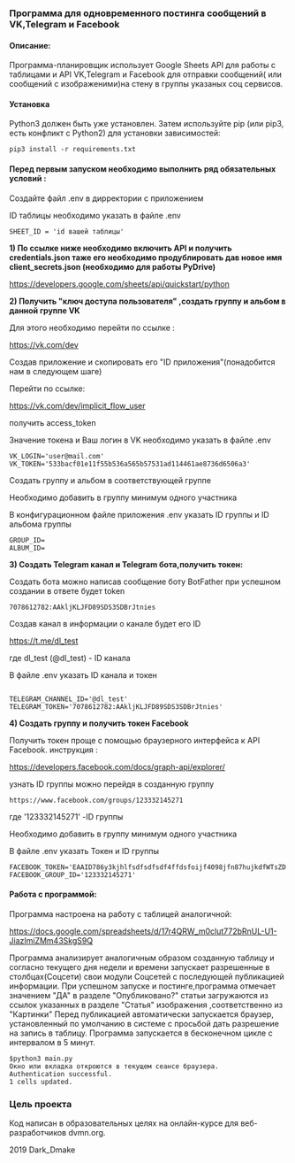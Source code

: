 ### Программа для одновременного постинга сообщений  в VK,Telegram и Facebook




#### Описание:

Программа-планировщик использует Google Sheets API для работы с таблицами и API VK,Telegram и Facebook для отправки сообщений( или сообщений с изображеними)на стену в группы указаных соц сервисов.



#### Установка

Python3 должен быть уже установлен. Затем используйте pip (или pip3, есть конфликт с Python2) для установки зависимостей: 

```
pip3 install -r requirements.txt
```


#### Перед первым запуском необходимо выполнить ряд обязательных условий :
Создайте  файл .env в дирректории с приложением 

ID таблицы необходимо указать в  файле .env
```
SHEET_ID = 'id вашей таблицы'
```


<b>1) По ссылке ниже необходимо включить API и получить credentials.json таже его необходимо продублировать дав новое имя client_secrets.json
 (необходимо для работы PyDrive)</b>

 https://developers.google.com/sheets/api/quickstart/python









<b>2) Получить "ключ доступа пользователя" ,создать группу и альбом в данной группе VK </b>

Для этого необходимо перейти по ссылке :

https://vk.com/dev

Cоздав приложение и скопировать его "ID приложения"(понадобится нам в следующем шаге)

Перейти по ссылке:

https://vk.com/dev/implicit_flow_user

получить access_token

Значение токена и Ваш логин в VK необходимо указать в  файле .env

```
VK_LOGIN='user@mail.com'
VK_TOKEN='533bacf01e11f55b536a565b57531ad114461ae8736d6506a3'

```
Создать группу и альбом в соответствующей группе

Необходимо добавить в группу минимум одного участника

В конфигурационном файле приложения .env указать ID группы и ID альбома группы
```
GROUP_ID=
ALBUM_ID=
```

<b>3) Создать Telegram канал и Telegram бота,получить токен: </b>

Создать бота можно написав сообщение боту BotFather
при успешном создании в ответе будет token

```Use this token to access the HTTP API:
7078612782:AAkljKLJFD89SDS3SDBrJtnies
```
Создав канал в информации о канале будет его ID 

https://t.me/dl_test


где dl_test (@dl_test) - ID канала


В  файле  .env указать ID канала и токен

```

TELEGRAM_CHANNEL_ID='@dl_test'
TELEGRAM_TOKEN='7078612782:AAkljKLJFD89SDS3SDBrJtnies'
```
<b>4) Создать группу и получить токен Facebook </b>

Получить токен проще с помощью браузерного интерфейса к API Facebook.
инструкция :

https://developers.facebook.com/docs/graph-api/explorer/

узнать ID группы можно перейдя в созданную группу
```
https://www.facebook.com/groups/123332145271
```
где '123332145271' -ID группы

Необходимо добавить в группу минимум одного участника

В  файле .env указать Токен и ID группы

```
FACEBOOK_TOKEN='EAAID786y3kjhlfsdfsdfsdf4ffdsfoijf4098jfn87hujkdfWTsZD'
FACEBOOK_GROUP_ID='123332145271'

```

#### Работа с программой:
Программа настроена на работу с таблицей аналогичной:

https://docs.google.com/spreadsheets/d/17r4QRW_m0clut772bRnUL-U1-JiazImiZMm43SkgS9Q

Программа анализирует аналогичным образом созданную таблицу и согласно текущего дня недели и времени запускает разрешенные  в столбцах(Соцсети) свои модули Соцсетей с последующей публикацией информации.
При успешном запуске и постинге,программа отмечает значением "ДА" в разделе "Опубликовано?"
статьи загружаются из ссылок указанных в  разделе "Статья" изображения ,соответственно  из "Картинки"
Перед публикацией  автоматически запускается браузер, установленный по умолчанию в системе с просьбой дать разрешение на запись в таблицу.
Программа запускается в бесконечном цикле с интервалом в 5 минут.
```
$python3 main.py
Окно или вкладка откроются в текущем сеансе браузера.
Authentication successful.
1 cells updated.
```


### Цель проекта

Код написан в образовательных целях на онлайн-курсе для веб-разработчиков dvmn.org.

2019 Dark_Dmake

